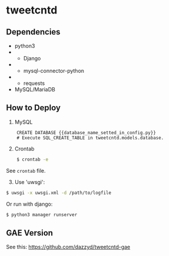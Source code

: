 # tweetcntd

## Dependencies
* python3
* - Django
* - mysql-connector-python
* - requests
* MySQL/MariaDB

## How to Deploy
1. MySQL
```
    CREATE DATABASE {{database_name_setted_in_config.py}}
    # Execute SQL_CREATE_TABLE in tweetcntd.models.database.
```

2. Crontab
```bash
    $ crontab -e
```
See `crontab` file.

3. Use 'uwsgi':
```bash
$ uwsgi -x uwsgi.xml -d /path/to/logfile
```
Or run with django:
```bash
$ python3 manager runserver
```

## GAE Version
See this: https://github.com/dazzyd/tweetcntd-gae
